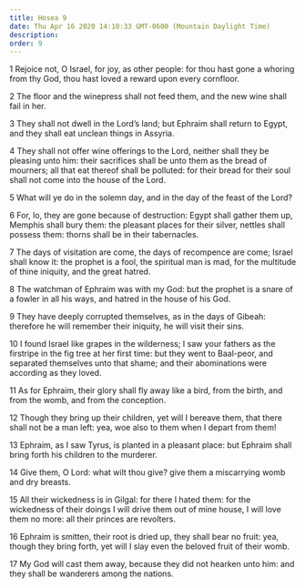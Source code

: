 ```yaml
---
title: Hosea 9
date: Thu Apr 16 2020 14:10:33 GMT-0600 (Mountain Daylight Time)
description: 
order: 9
---
```


<p>
  1 Rejoice not, O Israel, for joy, as other people: for thou hast gone a
  whoring from thy God, thou hast loved a reward upon every cornfloor.
</p>
<p>
  2 The floor and the winepress shall not feed them, and the new wine shall fail
  in her.
</p>
<p>
  3 They shall not dwell in the Lord&#x2019;s land; but Ephraim shall return to
  Egypt, and they shall eat unclean things in Assyria.
</p>
<p>
  4 They shall not offer wine offerings to the Lord, neither shall they be
  pleasing unto him: their sacrifices shall be unto them as the bread of
  mourners; all that eat thereof shall be polluted: for their bread for their
  soul shall not come into the house of the Lord.
</p>
<p>
  5 What will ye do in the solemn day, and in the day of the feast of the Lord?
</p>
<p>
  6 For, lo, they are gone because of destruction: Egypt shall gather them up,
  Memphis shall bury them: the pleasant places for their silver, nettles shall
  possess them: thorns shall be in their tabernacles.
</p>
<p>
  7 The days of visitation are come, the days of recompence are come; Israel
  shall know it: the prophet is a fool, the spiritual man is mad, for the
  multitude of thine iniquity, and the great hatred.
</p>
<p>
  8 The watchman of Ephraim was with my God: but the prophet is a snare of a
  fowler in all his ways, and hatred in the house of his God.
</p>
<p>
  9 They have deeply corrupted themselves, as in the days of Gibeah: therefore
  he will remember their iniquity, he will visit their sins.
</p>
<p>
  10 I found Israel like grapes in the wilderness; I saw your fathers as the
  firstripe in the fig tree at her first time: but they went to Baal-peor, and
  separated themselves unto that shame; and their abominations were according as
  they loved.
</p>
<p>
  11 As for Ephraim, their glory shall fly away like a bird, from the birth, and
  from the womb, and from the conception.
</p>
<p>
  12 Though they bring up their children, yet will I bereave them, that there
  shall not be a man left: yea, woe also to them when I depart from them!
</p>
<p>
  13 Ephraim, as I saw Tyrus, is planted in a pleasant place: but Ephraim shall
  bring forth his children to the murderer.
</p>
<p>
  14 Give them, O Lord: what wilt thou give? give them a miscarrying womb and
  dry breasts.
</p>
<p>
  15 All their wickedness is in Gilgal: for there I hated them: for the
  wickedness of their doings I will drive them out of mine house, I will love
  them no more: all their princes are revolters.
</p>
<p>
  16 Ephraim is smitten, their root is dried up, they shall bear no fruit: yea,
  though they bring forth, yet will I slay even the beloved fruit of their womb.
</p>
<p>
  17 My God will cast them away, because they did not hearken unto him: and they
  shall be wanderers among the nations.
</p>
